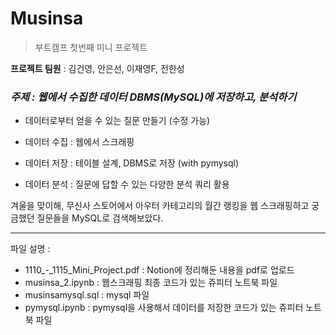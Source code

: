 # Musinsa
> 부트캠프 첫번째 미니 프로젝트

**프로젝트 팀원** : 김건영, 안은선, 이재영F, 전한성   

### ***주제 : 웹에서 수집한 데이터 DBMS(MySQL)에 저장하고, 분석하기***


- 데이터로부터 얻을 수 있는 질문 만들기 (수정 가능)

- 데이터 수집 : 웹에서 스크래핑

- 데이터 저장 : 테이블 설계, DBMS로 저장 (with pymysql)

- 데이터 분석 : 질문에 답할 수 있는 다양한 분석 쿼리 활용


겨울을 맞이해, 무신사 스토어에서 아우터 카테고리의 월간 랭킹을 웹 스크래핑하고 궁금했던 질문들을 MySQL로 검색해보았다.

<hr/>


파일 설명 :   
- 1110_-_1115_Mini_Project.pdf : Notion에 정리해둔 내용을 pdf로 업로드
- musinsa_2.ipynb : 웹스크래핑 최종 코드가 있는 쥬피터 노트북 파일
- musinsamysql.sql : mysql 파일
- pymysql.ipynb : pymysql을 사용해서 데이터를 저장한 코드가 있는 쥬피터 노트북 파일
